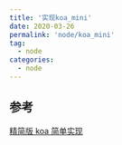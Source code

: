 ```yaml
---
title: '实现koa_mini'
date: 2020-03-26
permalink: 'node/koa_mini'
tag:
  - node
categories:
  - node
---
```


## 参考

[精简版 koa 简单实现](https://juejin.im/post/5c7c99306fb9a049d975edd7)